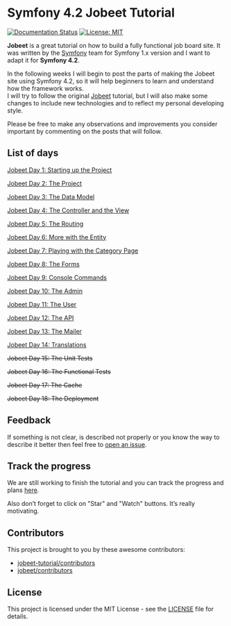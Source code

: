 # Symfony 4.2 Jobeet Tutorial

[![Documentation Status](https://readthedocs.org/projects/jobeet-tutorial/badge/?version=latest)](https://jobeet-tutorial.readthedocs.io/en/latest/?badge=latest)
[![License: MIT](https://img.shields.io/badge/License-MIT-green.svg)](https://opensource.org/licenses/MIT)

**Jobeet** is a great tutorial on how to build a fully functional job board site. It was written by the [Symfony][1] team for Symfony 1.x version and I want to adapt it for **Symfony 4.2**.

In the following weeks I will begin to post the parts of making the Jobeet site using Symfony 4.2, so it will help beginners to learn and understand how the framework works.  
I will try to follow the original [Jobeet][2] tutorial, but I will also make some changes to include new technologies and to reflect my personal developing style.

Please be free to make any observations and improvements you consider important by commenting on the posts that will follow.

## List of days

[Jobeet Day 1: Starting up the Project](days/day-1.md)

[Jobeet Day 2: The Project](days/day-2.md)

[Jobeet Day 3: The Data Model](days/day-3.md)

[Jobeet Day 4: The Controller and the View](days/day-4.md)

[Jobeet Day 5: The Routing](days/day-5.md)

[Jobeet Day 6: More with the Entity](days/day-6.md)

[Jobeet Day 7: Playing with the Category Page](days/day-7.md)

[Jobeet Day 8: The Forms](days/day-8.md)

[Jobeet Day 9: Console Commands](days/day-9.md)

[Jobeet Day 10: The Admin](days/day-10.md)

[Jobeet Day 11: The User](days/day-11.md)

[Jobeet Day 12: The API](days/day-12.md)

[Jobeet Day 13: The Mailer](days/day-13.md)

[Jobeet Day 14: Translations](days/day-14.md)

<del>Jobeet Day 15: The Unit Tests</del>

<del>Jobeet Day 16: The Functional Tests</del>

<del>Jobeet Day 17: The Cache</del>

<del>Jobeet Day 18: The Deployment</del>

## Feedback

If something is not clear, is described not properly or you know the way to describe it better then feel free to [open an issue][4].

## Track the progress

We are still working to finish the tutorial and you can track the progress and plans [here][7].

Also don’t forget to click on "Star" and "Watch" buttons. It’s really motivating.

## Contributors

This project is brought to you by these awesome contributors:

* [jobeet-tutorial/contributors][5]
* [jobeet/contributors][6]

## License

This project is licensed under the MIT License - see the [LICENSE][3] file for details.

[1]: https://symfony.com
[2]: https://symfony.com/legacy/doc/jobeet?orm=Propel
[3]: https://github.com/gregurco/jobeet-tutorial/blob/master/LICENSE
[4]: https://github.com/gregurco/jobeet-tutorial/issues/new
[5]: https://github.com/gregurco/jobeet-tutorial/graphs/contributors
[6]: https://github.com/gregurco/jobeet/graphs/contributors
[7]: https://github.com/gregurco/jobeet-tutorial/projects/1

